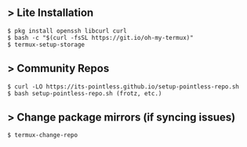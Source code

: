 ## > Lite Installation
    $ pkg install openssh libcurl curl
    $ bash -c "$(curl -fsSL https://git.io/oh-my-termux)"
    $ termux-setup-storage

## > Community Repos
    $ curl -LO https://its-pointless.github.io/setup-pointless-repo.sh
    $ bash setup-pointless-repo.sh (frotz, etc.)

## > Change package mirrors (if syncing issues)
    $ termux-change-repo
